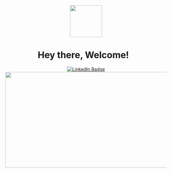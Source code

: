 <div id="header" align="center">
  <img src="https://media.giphy.com/media/bAQH7WXKqtIBrPs7sR/giphy.gif" width="100"/>
</div>

<div id="badges" align="center">
  <img src="https://komarev.com/ghpvc/?username=akinyede&style=flat-square&color=blue" alt=""/>
  <h1>
  Hey there, Welcome!
  <img src="https://media.giphy.com/media/YxdQy6Vxbvb44/giphy.gif" width="10px"/>
</h1>
  <a href="https://www.linkedin.com/in/samuel-akinyede-83509649">
    <img src="https://img.shields.io/badge/LinkedIn-blue?style=for-the-badge&logo=linkedin&logoColor=white" alt="LinkedIn Badge"/>
  </a>
</div>
<div align="center">
  <img src="https://media.giphy.com/media/dWesBcTLavkZuG35MI/giphy.gif" width="600" height="300"/>
</div>
